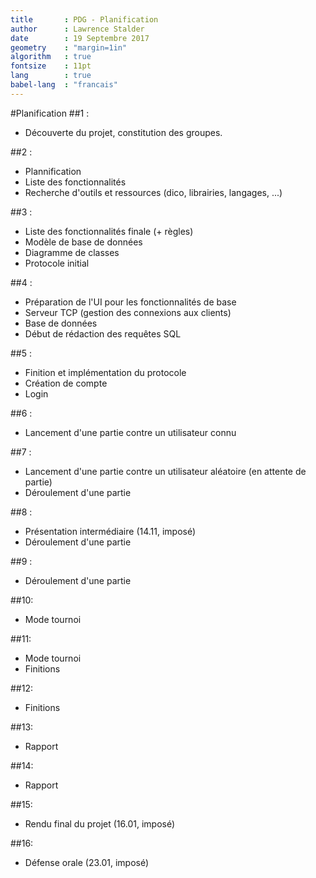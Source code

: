 ```yaml
---
title 		: PDG - Planification
author		: Lawrence Stalder
date 		: 19 Septembre 2017
geometry 	: "margin=1in"
algorithm 	: true
fontsize	: 11pt
lang		: true
babel-lang	: "francais"
---
```


#Planification
##1 :
* Découverte du projet, constitution des groupes.

##2 :
* Plannification
* Liste des fonctionnalités
* Recherche d'outils et ressources (dico, librairies, langages, ...)

##3 :
* Liste des fonctionnalités finale (+ règles)
* Modèle de base de données
* Diagramme de classes
* Protocole initial

##4 :
* Préparation de l'UI pour les fonctionnalités de base
* Serveur TCP (gestion des connexions aux clients)
* Base de données
* Début de rédaction des requêtes SQL

##5 :
* Finition et implémentation du protocole
* Création de compte
* Login

##6 :
* Lancement d'une partie contre un utilisateur connu

##7 :
* Lancement d'une partie contre un utilisateur aléatoire (en attente de partie)
* Déroulement d'une partie

##8 :
* Présentation intermédiaire (14.11, imposé)
* Déroulement d'une partie

##9 :
* Déroulement d'une partie

##10:
* Mode tournoi

##11:
* Mode tournoi
* Finitions

##12:
* Finitions

##13:
* Rapport

##14:
* Rapport

##15:
* Rendu final du projet (16.01, imposé)

##16:
* Défense orale (23.01, imposé)
